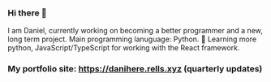 ### Hi there 👋
I am Daniel, currently working on becoming a better programmer and a new, long term project. 
Main programming lanuguage: Python.
🔭 
Learning more python, JavaScript/TypeScript for working with the React framework.
### My portfolio site: https://danihere.rells.xyz (quarterly updates)


<!--
**NotDaniHere/NotDaniHere** is a ✨ _special_ ✨ repository because its `README.md` (this file) appears on your GitHub profile.

Here are some ideas to get you started:

- 🔭 I’m currently working on a new, long-term project
- 🌱 I’m currently learning JavaScript and advanced Python (with Flask)
- 👯 I’m looking to collaborate on 
- 🤔 I’m looking for help with ...
- 💬 Ask me about ...
- 📫 How to reach me: ddanihere@icloud.com
- 😄 Pronouns: ...
- ⚡ Fun fact: ...
-->
